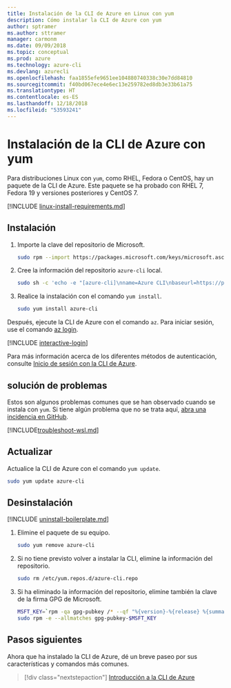 ```yaml
---
title: Instalación de la CLI de Azure en Linux con yum
description: Cómo instalar la CLI de Azure con yum
author: sptramer
ms.author: sttramer
manager: carmonm
ms.date: 09/09/2018
ms.topic: conceptual
ms.prod: azure
ms.technology: azure-cli
ms.devlang: azurecli
ms.openlocfilehash: faa1855efe9651ee104880740338c30e7dd84810
ms.sourcegitcommit: f40bd067ece4e6ec13e259782ed8db3e33b61a75
ms.translationtype: HT
ms.contentlocale: es-ES
ms.lasthandoff: 12/18/2018
ms.locfileid: "53593241"
---
```

# <a name="install-azure-cli-with-yum"></a>Instalación de la CLI de Azure con yum

Para distribuciones Linux con `yum`, como RHEL, Fedora o CentOS, hay un paquete de la CLI de Azure. Este paquete se ha probado con RHEL 7, Fedora 19 y versiones posteriores y CentOS 7.

[!INCLUDE [linux-install-requirements.md](includes/linux-install-requirements.md)]

## <a name="install"></a>Instalación

1. Importe la clave del repositorio de Microsoft.

   ```bash
   sudo rpm --import https://packages.microsoft.com/keys/microsoft.asc
   ```

2. Cree la información del repositorio `azure-cli` local.

   ```bash
   sudo sh -c 'echo -e "[azure-cli]\nname=Azure CLI\nbaseurl=https://packages.microsoft.com/yumrepos/azure-cli\nenabled=1\ngpgcheck=1\ngpgkey=https://packages.microsoft.com/keys/microsoft.asc" > /etc/yum.repos.d/azure-cli.repo'
   ```

3. Realice la instalación con el comando `yum install`.

   ```bash
   sudo yum install azure-cli
   ```

Después, ejecute la CLI de Azure con el comando `az`. Para iniciar sesión, use el comando [az login](/cli/azure/reference-index#az-login).

[!INCLUDE [interactive-login](includes/interactive-login.md)]

Para más información acerca de los diferentes métodos de autenticación, consulte [Inicio de sesión con la CLI de Azure](authenticate-azure-cli.md).

## <a name="troubleshooting"></a>solución de problemas

Estos son algunos problemas comunes que se han observado cuando se instala con `yum`. Si tiene algún problema que no se trata aquí, [abra una incidencia en GitHub](https://github.com/Azure/azure-cli/issues).

[!INCLUDE[troubleshoot-wsl.md](includes/troubleshoot-wsl.md)]

## <a name="update"></a>Actualizar

Actualice la CLI de Azure con el comando `yum update`.

```bash
sudo yum update azure-cli
```

## <a name="uninstall"></a>Desinstalación

[!INCLUDE [uninstall-boilerplate.md](includes/uninstall-boilerplate.md)]

1. Elimine el paquete de su equipo.

   ```bash
   sudo yum remove azure-cli
   ```

2. Si no tiene previsto volver a instalar la CLI, elimine la información del repositorio.

   ```bash
   sudo rm /etc/yum.repos.d/azure-cli.repo
   ```

3. Si ha eliminado la información del repositorio, elimine también la clave de la firma GPG de Microsoft.

   ```bash
   MSFT_KEY=`rpm -qa gpg-pubkey /* --qf "%{version}-%{release} %{summary}\n" | grep Microsoft | awk '{print $1}'`
   sudo rpm -e --allmatches gpg-pubkey-$MSFT_KEY
   ```

## <a name="next-steps"></a>Pasos siguientes

Ahora que ha instalado la CLI de Azure, dé un breve paseo por sus características y comandos más comunes.

> [!div class="nextstepaction"]
> [Introducción a la CLI de Azure](get-started-with-azure-cli.md)

